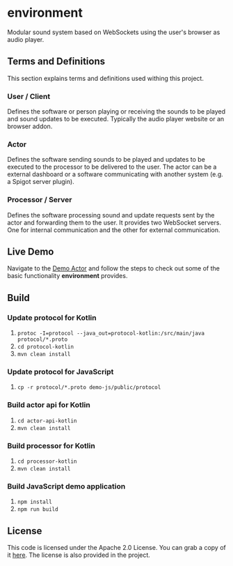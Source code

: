 # environment

Modular sound system based on WebSockets using the user's browser as audio player.


## Terms and Definitions

This section explains terms and definitions used withing this project.

### User / Client

Defines the software or person playing or receiving the sounds to be played and sound updates to be executed. Typically the audio player website or an browser addon.

### Actor

Defines the software sending sounds to be played and updates to be executed to the processor to be delivered to the user. The actor can be a external dashboard or a software communicating with another system (e.g. a Spigot server plugin). 

### Processor / Server

Defines the software processing sound and update requests sent by the actor and forwarding them to the user. It provides two WebSocket servers. One for internal communication and the other for external communication.


## Live Demo

Navigate to the [Demo Actor](https://demo.environment.dev-ware.de/actor) and follow the steps to check out some of the basic functionality **environment** provides.


## Build

### Update protocol for Kotlin

1. `protoc -I=protocol --java_out=protocol-kotlin:/src/main/java protocol/*.proto`
2. `cd protocol-kotlin`
3. `mvn clean install`

### Update protocol for JavaScript

1. `cp -r protocol/*.proto demo-js/public/protocol`

### Build actor api for Kotlin

1. `cd actor-api-kotlin`
2. `mvn clean install`

### Build processor for Kotlin

1. `cd processor-kotlin`
2. `mvn clean install`

### Build JavaScript demo application

1. `npm install`
2. `npm run build`


## License

This code is licensed under the Apache 2.0 License. You can grab a copy of it [here](https://www.apache.org/licenses/LICENSE-2.0). The license is also provided in the project.
